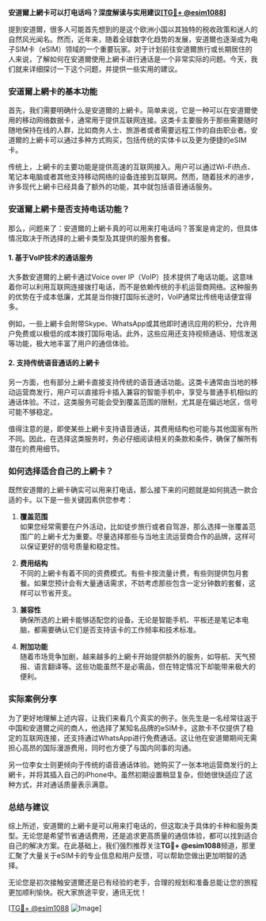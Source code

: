 **安道爾上網卡可以打电话吗？深度解读与实用建议[[TG💪+ @esim1088](https://t.me/s/esim1088)]**

提到安道爾，很多人可能首先想到的是这个欧洲小国以其独特的税收政策和迷人的自然风光闻名。然而，近年来，随着全球数字化趋势的发展，安道爾也逐渐成为电子SIM卡（eSIM）领域的一个重要玩家。对于计划前往安道爾旅行或长期居住的人来说，了解如何在安道爾使用上網卡进行通话是一个非常实际的问题。今天，我们就来详细探讨一下这个问题，并提供一些实用的建议。

### 安道爾上網卡的基本功能

首先，我们需要明确什么是安道爾的上網卡。简单来说，它是一种可以在安道爾使用的移动网络数据卡，通常用于提供互联网连接。这类卡主要服务于那些需要随时随地保持在线的人群，比如商务人士、旅游者或者需要远程工作的自由职业者。安道爾的上網卡可以通过多种方式购买，包括传统的实体卡以及更为便捷的eSIM卡。

传统上，上網卡的主要功能是提供高速的互联网接入。用户可以通过Wi-Fi热点、笔记本电脑或者其他支持移动网络的设备连接到互联网。然而，随着技术的进步，许多现代上網卡已经具备了额外的功能，其中就包括语音通话服务。

### 安道爾上網卡是否支持电话功能？

那么，问题来了：安道爾的上網卡真的可以用来打电话吗？答案是肯定的，但具体情况取决于所选择的上網卡类型及其提供的服务套餐。

#### 1. 基于VoIP技术的通话服务

大多数安道爾的上網卡通过Voice over IP（VoIP）技术提供了电话功能。这意味着你可以利用互联网连接拨打电话，而不是依赖传统的手机运营商网络。这种服务的优势在于成本低廉，尤其是当你拨打国际长途时，VoIP通常比传统电话便宜得多。

例如，一些上網卡会附带Skype、WhatsApp或其他即时通讯应用的积分，允许用户免费或以极低的成本拨打国际电话。此外，这些应用还支持视频通话、短信发送等功能，极大地丰富了用户的通信体验。

#### 2. 支持传统语音通话的上網卡

另一方面，也有部分上網卡直接支持传统的语音通话功能。这类卡通常由当地的移动运营商发行，用户可以直接将卡插入兼容的智能手机中，享受与普通手机相似的通话体验。不过，这类服务可能会受到覆盖范围的限制，尤其是在偏远地区，信号可能不够稳定。

值得注意的是，即使某些上網卡支持语音通话，其费用结构也可能与其他国家有所不同。因此，在选择这类服务时，务必仔细阅读相关的条款和条件，确保了解所有潜在的费用细节。

### 如何选择适合自己的上網卡？

既然安道爾的上網卡确实可以用来打电话，那么接下来的问题就是如何挑选一款合适的卡。以下是一些关键因素供您参考：

1. **覆盖范围**  
   如果您经常需要在户外活动，比如徒步旅行或者自驾游，那么选择一张覆盖范围广的上網卡尤为重要。尽量选择那些与当地主流运营商合作的品牌，这样可以保证更好的信号质量和稳定性。

2. **费用结构**  
   不同的上網卡有着不同的资费模式。有些卡按流量计费，有些则提供包月套餐。如果您预计会有大量通话需求，不妨考虑那些包含一定分钟数的套餐，这样可以节省开支。

3. **兼容性**  
   确保所选的上網卡能够适配您的设备。无论是智能手机、平板还是笔记本电脑，都需要确认它们是否支持该卡的工作频率和技术标准。

4. **附加功能**  
   随着市场竞争加剧，越来越多的上網卡开始提供额外的服务，如导航、天气预报、语言翻译等。这些功能虽然不是必需品，但在特定情况下却能带来极大的便利。

### 实际案例分享

为了更好地理解上述内容，让我们来看几个真实的例子。张先生是一名经常往返于中国和安道爾之间的商人，他选择了某知名品牌的eSIM卡。这款卡不仅提供了稳定的互联网连接，还支持通过WhatsApp进行免费通话。这让他在安道爾期间无需担心高昂的国际漫游费用，同时也方便了与国内同事的沟通。

另一位李女士则更倾向于传统的语音通话体验。她购买了一张本地运营商发行的上網卡，并将其插入自己的iPhone中。虽然初期设置稍显复杂，但她很快适应了这种方式，并对通话质量表示满意。

### 总结与建议

综上所述，安道爾的上網卡是可以用来打电话的，但这取决于具体的卡种和服务类型。无论您是希望节省通话费用，还是追求更高质量的通信体验，都可以找到适合自己的解决方案。在此基础上，我们强烈推荐关注**TG💪+ @esim1088**频道，那里汇聚了大量关于eSIM卡的专业信息和用户反馈，可以帮助您做出更加明智的选择。

无论您是初次接触安道爾还是已有经验的老手，合理的规划和准备总能让您的旅程更加顺利愉快。祝大家旅途平安，通讯无忧！

[[TG💪+ @esim1088](https://t.me/s/esim1088) ![Image](https://i.postimg.cc/4NQfJmqS/Snipaste-2025-05-13-00-14-12.png)]